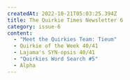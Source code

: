 ```yaml
---
createdAt: 2022-10-21T05:03:25.394Z
title: The Quirkie Times Newsletter 6
category: issue-6
content:
  - "Meet the Quirkies Team: Tieum"
  - Quirkie of the Week 40/41
  - Lajama's SYN-opsis 40/41
  - "Quirkies Word Search #5"
  - Alpha
---
```

